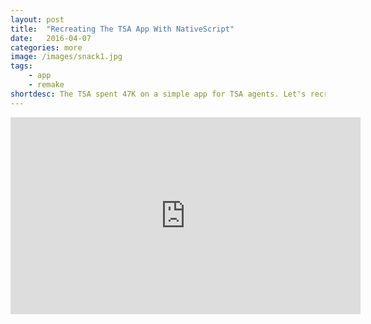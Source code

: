 ```yaml
---
layout: post
title:  "Recreating The TSA App With NativeScript"
date:   2016-04-07
categories: more
image: /images/snack1.jpg
tags: 
    - app
    - remake   
shortdesc: The TSA spent 47K on a simple app for TSA agents. Let's recreate it!
---
```

<iframe width="560" height="315" src="https://www.youtube.com/embed/QyOlKIOlNFA" frameborder="0" allowfullscreen></iframe>